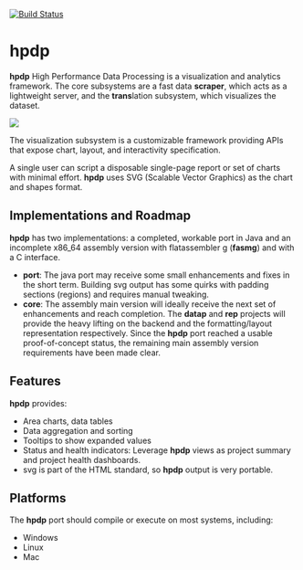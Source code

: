 [![Build Status](https://dev.azure.com/lewissall/hpdporg/_apis/build/status/hpdporg.hpdp?branchName=master)](https://dev.azure.com/lewissall/hpdporg/_build/latest?definitionId=1&branchName=master)

# hpdp #

**hpdp**  High Performance Data Processing is a visualization and analytics framework. The core subsystems are a fast data **scraper**, which acts as a lightweight server, and the **trans**lation subsystem, which visualizes the dataset.

![](HTMLReport.gif)

The visualization subsystem is a customizable framework providing APIs that expose chart, layout, and interactivity specification.

A single user can script a disposable single-page report or set of charts with minimal effort. **hpdp** uses SVG (Scalable Vector Graphics) as the chart and shapes format.

## Implementations and Roadmap ##

**hpdp** has two implementations: a completed, workable port in Java and an incomplete x86_64 assembly version with flatassembler g (**fasmg**) and with a C interface.
* **port**: The java port may receive some small enhancements and fixes in the short term. Building svg output has some quirks with padding sections (regions) and requires manual tweaking.
* **core**: The assembly main version will ideally receive the next set of enhancements and reach completion. The **datap** and **rep** projects will provide the heavy lifting on the backend and the formatting/layout representation respectively. Since the **hpdp** port reached a usable proof-of-concept status, the remaining main assembly version requirements have been made clear.

## Features ##

**hpdp** provides:

* Area charts, data tables
* Data aggregation and sorting
* Tooltips to show expanded values
* Status and health indicators: Leverage **hpdp** views as project summary and project health dashboards.
* svg is part of the HTML standard, so **hpdp** output is very portable.

## Platforms ##

The **hpdp** port should compile or execute on most systems, including:
* Windows
* Linux
* Mac